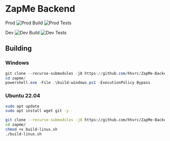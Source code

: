 # ZapMe Backend

Prod
![Prod Build](https://github.com/hhvrc/ZapMe/actions/workflows/build.yml/badge.svg?branch=master)
![Prod Tests](https://github.com/hhvrc/ZapMe/actions/workflows/test.yml/badge.svg?branch=master)

Dev
![Dev Build](https://github.com/hhvrc/ZapMe/actions/workflows/build.yml/badge.svg?branch=dev)
![Dev Tests](https://github.com/hhvrc/ZapMe/actions/workflows/test.yml/badge.svg?branch=dev)

## Building

### Windows
```ps1
git clone --recurse-submodules -j8 https://github.com/hhvrc/ZapMe-Backend zapme
cd zapme/
powershell.exe -File .\build-windows.ps1 -ExecutionPolicy Bypass
```

### Ubuntu 22.04
```bash
sudo apt update
sudo apt install wget git -y

git clone --recurse-submodules -j8 https://github.com/hhvrc/ZapMe-Backend zapme
cd zapme/
chmod +x build-linux.sh
./build-linux.sh
```
